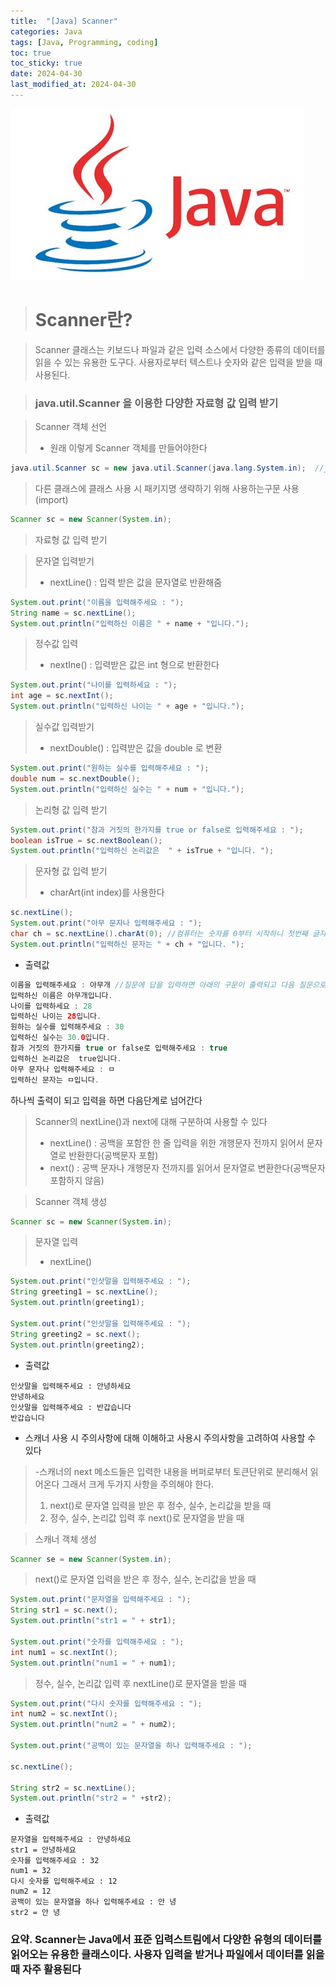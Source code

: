 ```yaml
---
title:  "[Java] Scanner" 
categories: Java
tags: [Java, Programming, coding]
toc: true
toc_sticky: true
date: 2024-04-30
last_modified_at: 2024-04-30
---
```


![java.png](/assets/images/java.png)

> # Scanner란?

> Scanner 클래스는 키보드나 파일과 같은 입력 소스에서 다양한 종류의 데이터를 읽을 수 있는 유용한 도구다. 사용자로부터 텍스트나 숫자와 같은 입력을 받을 때 사용된다.

> ### java.util.Scanner 을 이용한 다양한 자료형 값 입력 받기

> Scanner 객체 선언
> - 원래 이렇게 Scanner 객체를 만들어야한다

~~~java
java.util.Scanner sc = new java.util.Scanner(java.lang.System.in);  //java.lang은 생략 가능
~~~

> 다른 클래스에 클래스 사용 시 패키지명 생략하기 위해 사용하는구문 사용(import)

~~~java
Scanner sc = new Scanner(System.in);
~~~

> 자료형 값 입력 받기

> 문자열 입력받기
> - nextLine() : 입력 받은 값을 문자열로 반환해줌

~~~java
System.out.print("이름을 입력해주세요 : ");
String name = sc.nextLine();
System.out.println("입력하신 이름은 " + name + "입니다.");
~~~

> 정수값 입력
> - nextIne() : 입력받은 값은 int 형으로 반환한다

~~~java
System.out.print("나이를 입력하세요 : ");
int age = sc.nextInt();
System.out.println("입력하신 나이는 " + age + "입니다.");
~~~

> 실수값 입력받기
> - nextDouble() : 입력받은 값을 double 로 변환

~~~java
System.out.print("원하는 실수를 입력해주세요 : ");
double num = sc.nextDouble();
System.out.println("입력하신 실수는 " + num + "입니다.");
~~~

> 논리형 값 입력 받기

~~~java
System.out.print("참과 거짓의 한가지를 true or false로 입력해주세요 : ");
boolean isTrue = sc.nextBoolean();
System.out.println("입력하신 논리값은  " + isTrue + "입니다. ");
~~~

> 문자형 값 입력 받기
> - charArt(int index)를 사용한다

~~~java
sc.nextLine();
System.out.print("아무 문자나 입력해주세요 : ");
char ch = sc.nextLine().charAt(0); //컴퓨터는 숫자를 0부터 시작하니 첫번째 글자를 알아본다는 뜻
System.out.println("입력하신 문자는 " + ch + "입니다. ");
~~~

- 출력값

~~~java
이름을 입력해주세요 : 아무개 //질문에 답을 입력하면 아래의 구문이 출력되고 다음 질문으로 넘어간다
입력하신 이름은 아무개입니다.
나이를 입력하세요 : 28
입력하신 나이는 28입니다.
원하는 실수를 입력해주세요 : 30
입력하신 실수는 30.0입니다.
참과 거짓의 한가지를 true or false로 입력해주세요 : true
입력하신 논리값은  true입니다. 
아무 문자나 입력해주세요 : ㅁ
입력하신 문자는 ㅁ입니다. 
~~~
하나씩 출력이 되고 입력을 하면 다음단계로 넘어간다

> Scanner의 nextLine()과 next에 대해 구분하여 사용할 수 있다
> - nextLine() : 공백을 포함한 한 줄 입력을 위한 개행문자 전까지 읽어서 문자열로 반환한다(공백문자 포함)
> - next() : 공백 문자나 개행문자 전까지를 읽어서 문자열로 변환한다(공백문자 포함하지 않음)

> Scanner 객체 생성

~~~java
Scanner sc = new Scanner(System.in);
~~~

> 문자열 입력
> - nextLine()

~~~java
System.out.print("인삿말을 입력해주세요 : ");
String greeting1 = sc.nextLine();
System.out.println(greeting1);

System.out.print("인삿말을 입력해주세요 : ");
String greeting2 = sc.next();
System.out.println(greeting2);
~~~

- 출력값

~~~
인삿말을 입력해주세요 : 안녕하세요
안녕하세요
인삿말을 입력해주세요 : 반갑습니다
반갑습니다
~~~

- 스캐너 사용 시 주의사항에 대해 이해하고 사용시 주의사항을 고려하여 사용할 수 있다

> -스캐너의 next 메소드들은 입력한 내용을 버퍼로부터 토큰단위로 분리해서 읽어온다
> 그래서 크게 두가지 사항을 주의해야 한다.
> 1. next()로 문자열 입력을 받은 후 정수, 실수, 논리값을 받을 때
> 2. 정수, 실수, 논리값 입력 후 next()로 문자열을 받을 때

> 스캐너 객체 생성
~~~java
Scanner se = new Scanner(System.in);
~~~

> next()로 문자열 입력을 받은 후 정수, 실수, 논리값을 받을 때
~~~java
System.out.print("문자열을 입력해주세요 : ");
String str1 = sc.next();
System.out.println("str1 = " + str1);

System.out.print("숫자를 입력해주세요 : ");
int num1 = sc.nextInt();
System.out.println("num1 = " + num1);
~~~

> 정수, 실수, 논리값 입력 후 nextLine()로 문자열을 받을 때

~~~java
System.out.print("다시 숫자를 입력해주세요 : ");
int num2 = sc.nextInt();
System.out.println("num2 = " + num2);

System.out.print("공백이 있는 문자열을 하나 입력해주세요 : ");

sc.nextLine();

String str2 = sc.nextLine();
System.out.println("str2 = " +str2);
~~~

- 출력값

~~~
문자열을 입력해주세요 : 안녕하세요
str1 = 안녕하세요
숫자를 입력해주세요 : 32
num1 = 32
다시 숫자를 입력해주세요 : 12
num2 = 12
공백이 있는 문자열을 하나 입력해주세요 : 안 녕
str2 = 안 녕
~~~

### 요약. Scanner는 Java에서 표준 입력스트림에서 다양한 유형의 데이터를 읽어오는 유용한 클래스이다. 사용자 입력을 받거나 파일에서 데이터를 읽을 때 자주 활용된다

